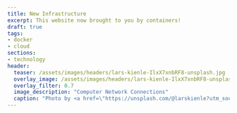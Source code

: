 ```yaml
---
title: New Infrastructure
excerpt: This website now brought to you by containers!
draft: true
tags:
- docker
- cloud
sections:
- technology
header:
  teaser: /assets/images/headers/lars-kienle-IlxX7xnbRF8-unsplash.jpg
  overlay_image: /assets/images/headers/lars-kienle-IlxX7xnbRF8-unsplash.jpg
  overlay_filter: 0.7
  image_description: "Computer Network Connections"
  caption: "Photo by <a href=\"https://unsplash.com/@larskienle?utm_source=unsplash&utm_medium=referral&utm_content=creditCopyText\">Lars Kienle</a> on <a href=\"https://unsplash.com/s/photos/computer-network?utm_source=unsplash&utm_medium=referral&utm_content=creditCopyText\">Unsplash</a>"
---
```




<!--more-->